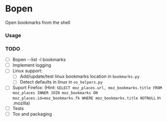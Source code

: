 # Bopen
Open bookmarks from the shell

### Usage


### TODO
- [ ] Bopen --list -l bookmarks
- [ ] Implement logging
- [ ] Linux support:
  - [ ] Add/update/test linux bookmarks location in `bookmarks.py`
  - [ ] Detect defaults in linux in `os_helpers.py`
- [ ] Suport Firefox: (Hint: `SELECT moz_places.url, moz_bookmarks.title FROM moz_places INNER JOIN moz_bookmarks ON moz_places.id=moz_bookmarks.fk WHERE moz_bookmarks.title NOTNULL` in .mozilla)
- [ ] Tests
- [ ] Tox and packaging
